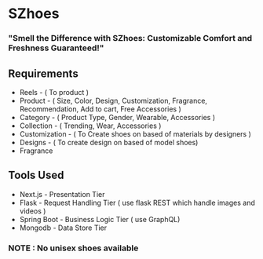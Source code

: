 # SZhoes

### "Smell the Difference with SZhoes: Customizable Comfort and Freshness Guaranteed!"

## Requirements

- Reels - ( To product )
- Product - ( Size, Color, Design, Customization, Fragrance, Recommendation, Add to cart, Free Accessories )
- Category - ( Product Type, Gender, Wearable, Accessories )
- Collection - ( Trending, Wear, Accessories )
- Customization - ( To Create shoes on based of materials by designers )
- Designs - ( To create design on based of model shoes)
- Fragrance

## Tools Used

- Next.js - Presentation Tier
- Flask - Request Handling Tier ( use flask REST which handle images and videos )
- Spring Boot - Business Logic Tier ( use GraphQL)
- Mongodb - Data Store Tier

### NOTE : No unisex shoes available


